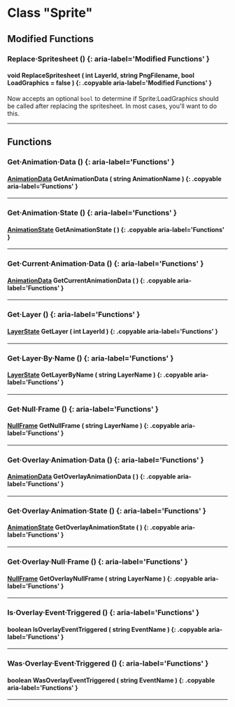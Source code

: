 # Class "Sprite"

## Modified Functions

### Replace·Spritesheet () {: aria-label='Modified Functions' }
#### void ReplaceSpritesheet ( int LayerId, string PngFilename, bool︎ LoadGraphics = false ) {: .copyable aria-label='Modified Functions' }
Now accepts an optional `bool` to determine if Sprite:LoadGraphics should be called after replacing the spritesheet. In most cases, you'll want to do this.

___

## Functions

### Get·Animation·Data () {: aria-label='Functions' }
#### [AnimationData](AnimationData.md) GetAnimationData ( string AnimationName ) {: .copyable aria-label='Functions' }

___
### Get·Animation·State () {: aria-label='Functions' }
#### [AnimationState](AnimationState.md) GetAnimationState ( ) {: .copyable aria-label='Functions' }

___
### Get·Current·Animation·Data () {: aria-label='Functions' }
#### [AnimationData](AnimationData.md) GetCurrentAnimationData ( ) {: .copyable aria-label='Functions' }

___
### Get·Layer () {: aria-label='Functions' }
#### [LayerState](LayerState.md) GetLayer ( int LayerId ) {: .copyable aria-label='Functions' }

___
### Get·Layer·By·Name () {: aria-label='Functions' }
#### [LayerState](LayerState.md) GetLayerByName ( string LayerName ) {: .copyable aria-label='Functions' }

___
### Get·Null·Frame () {: aria-label='Functions' }
#### [NullFrame](NullFrame.md) GetNullFrame ( string LayerName ) {: .copyable aria-label='Functions' }

___
### Get·Overlay·Animation·Data () {: aria-label='Functions' }
#### [AnimationData](AnimationData.md) GetOverlayAnimationData ( ) {: .copyable aria-label='Functions' }

___
### Get·Overlay·Animation·State () {: aria-label='Functions' }
#### [AnimationState](AnimationState.md) GetOverlayAnimationState ( ) {: .copyable aria-label='Functions' }

___
### Get·Overlay·Null·Frame () {: aria-label='Functions' }
#### [NullFrame](NullFrame.md) GetOverlayNullFrame ( string LayerName ) {: .copyable aria-label='Functions' }

___
### Is·Overlay·Event·Triggered () {: aria-label='Functions' }
#### boolean IsOverlayEventTriggered ( string EventName ) {: .copyable aria-label='Functions' }

___
### Was·Overlay·Event·Triggered () {: aria-label='Functions' }
#### boolean WasOverlayEventTriggered ( string EventName ) {: .copyable aria-label='Functions' }

___


